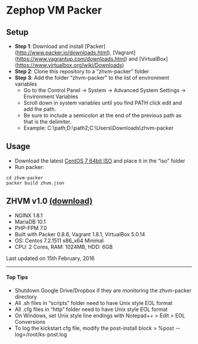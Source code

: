 Zephop VM Packer
=================

## Setup

* **Step 1**: Download and install [Packer] (http://www.packer.io/downloads.html), [Vagrant] (https://www.vagrantup.com/downloads.html)  and [VirtualBox] (https://www.virtualbox.org/wiki/Downloads)
* **Step 2**: Clone this repository to a “zhvm-packer” folder
* **Step 3**: Add the folder “zhvm-packer” to the list of environment variables
  * Go to the Control Panel -> System -> Advanced System Settings -> Environment Variables
  * Scroll down in system variables until you find PATH click edit and add the path.
  * Be sure to include a semicolon at the end of the previous path as that is the delimiter.
  * Example:  C:\path;D:\path2;C:\Users\Downloads\zhvm-packer


## Usage

* Download the latest [CentOS 7 64bit ISO](http://isoredirect.centos.org/centos/7/isos/x86_64/) and place it in the “iso” folder
* Run packer:
```
cd zhvm-packer
packer build zhvm.json
```

## ZHVM v1.0 [(download)](#)

* NGINX 1.8.1
* MariaDB 10.1
* PHP-FPM 7.0
* Built with Packer 0.8.6, Vagrant 1.8.1, VirtualBox 5.0.14
* OS: Centos 7.2.1511 x86_x64 Minimal
* CPU: 2 Cores, RAM: 1024MB, HDD: 6GB

Last updated on 15th February, 2016

***

#### Top Tips

* Shutdown Google Drive/Dropbox if they are monitoring the zhvm-packer directory
* All .sh files in “scripts” folder need to have Unix style EOL format
* All .cfg files in “http” folder need to have Unix style EOL format
* On Windows, set Unix style line endings with Notepad++  > Edit > EOL Conversions
* To log the kickstart.cfg file, modify the post-install block > %post --log=/root/ks-post.log
